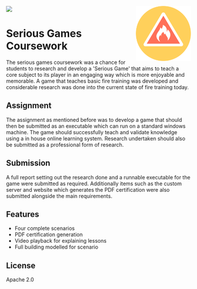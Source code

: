 
<img src='preview.gif' />

<img src='icon.png' width='150' height='150' align='right' />

# Serious Games Coursework 

The serious games coursework was a chance for students to research and develop a 'Serious Game' that aims to teach a core subject to its player in an engaging way which is more enjoyable and memorable. A game that teaches basic fire training was developed and considerable research was done into the current state of fire training today.

## Assignment

The assignment as mentioned before was to develop a game that should then be submitted as an executable which can run on a standard windows machine. The game should successfully teach and validate knowledge using a in house online learning system. Research undertaken should also be submitted as a professional form of research.

## Submission

A full report setting out the research done and a runnable executable for the game were submitted as required. Additionally items such as the custom server and website which generates the PDF certification were also submitted alongside the main requirements.

## Features

* Four complete scenarios
* PDF certification generation
* Video playback for explaining lessons
* Full building modelled for scenario

## License

Apache 2.0